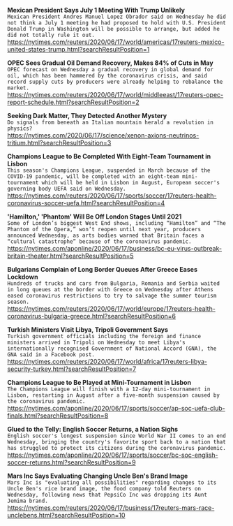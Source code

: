**Mexican President Says July 1 Meeting With Trump Unlikely**\
`Mexican President Andres Manuel Lopez Obrador said on Wednesday he did not think a July 1 meeting he had proposed to hold with U.S. President Donald Trump in Washington will be possible to arrange, but added he did not totally rule it out.`\
https://nytimes.com/reuters/2020/06/17/world/americas/17reuters-mexico-united-states-trump.html?searchResultPosition=1

**OPEC Sees Gradual Oil Demand Recovery, Makes 84% of Cuts in May**\
`OPEC forecast on Wednesday a gradual recovery in global demand for oil, which has been hammered by the coronavirus crisis, and said record supply cuts by producers were already helping to rebalance the market.`\
https://nytimes.com/reuters/2020/06/17/world/middleeast/17reuters-opec-report-schedule.html?searchResultPosition=2

**Seeking Dark Matter, They Detected Another Mystery**\
`Do signals from beneath an Italian mountain herald a revolution in physics?`\
https://nytimes.com/2020/06/17/science/xenon-axions-neutrinos-tritium.html?searchResultPosition=3

**Champions League to Be Completed With Eight-Team Tournament in Lisbon**\
`This season's Champions League, suspended in March because of the COVID-19 pandemic, will be completed with an eight-team mini-tournament which will be held in Lisbon in August, European soccer's governing body UEFA said on Wednesday.`\
https://nytimes.com/reuters/2020/06/17/sports/soccer/17reuters-health-coronavirus-soccer-uefa.html?searchResultPosition=4

**'Hamilton,' 'Phantom' Will Be Off London Stages Until 2021**\
`Some of London’s biggest West End shows, including “Hamilton” and “The Phantom of the Opera,” won’t reopen until next year, producers announced Wednesday, as arts bodies warned that Britain faces a “cultural catastrophe” because of the coronavirus pandemic.`\
https://nytimes.com/aponline/2020/06/17/business/bc-eu-virus-outbreak-britain-theater.html?searchResultPosition=5

**Bulgarians Complain of Long Border Queues After Greece Eases Lockdown**\
`Hundreds of trucks and cars from Bulgaria, Romania and Serbia waited in long queues at the border with Greece on Wednesday after Athens eased coronavirus restrictions to try to salvage the summer tourism season.`\
https://nytimes.com/reuters/2020/06/17/world/europe/17reuters-health-coronavirus-bulgaria-greece.html?searchResultPosition=6

**Turkish Ministers Visit Libya, Tripoli Government Says**\
`Turkish government officials including the foreign and finance ministers arrived in Tripoli on Wednesday to meet Libya's internationally recognised Government of National Accord (GNA), the GNA said in a Facebook post. `\
https://nytimes.com/reuters/2020/06/17/world/africa/17reuters-libya-security-turkey.html?searchResultPosition=7

**Champions League to Be Played at Mini-Tournament in Lisbon**\
`The Champions League will finish with a 12-day mini-tournament in Lisbon, restarting in August after a five-month suspension caused by the coronavirus pandemic.`\
https://nytimes.com/aponline/2020/06/17/sports/soccer/ap-soc-uefa-club-finals.html?searchResultPosition=8

**Glued to the Telly: English Soccer Returns, a Nation Sighs**\
`English soccer's longest suspension since World War II comes to an end Wednesday, bringing the country's favorite sport back to a nation that has struggled to protect its citizens during the coronavirus pandemic.`\
https://nytimes.com/aponline/2020/06/17/sports/soccer/bc-soc-english-soccer-returns.html?searchResultPosition=9

**Mars Inc Says Evaluating Changing Uncle Ben's Brand Image**\
`Mars Inc is "evaluating all possibilities" regarding changes to its Uncle Ben's rice brand image, the food company told Reuters on Wednesday, following news that PepsiCo Inc was dropping its Aunt Jemima brand. `\
https://nytimes.com/reuters/2020/06/17/business/17reuters-mars-race-unclebens.html?searchResultPosition=10


